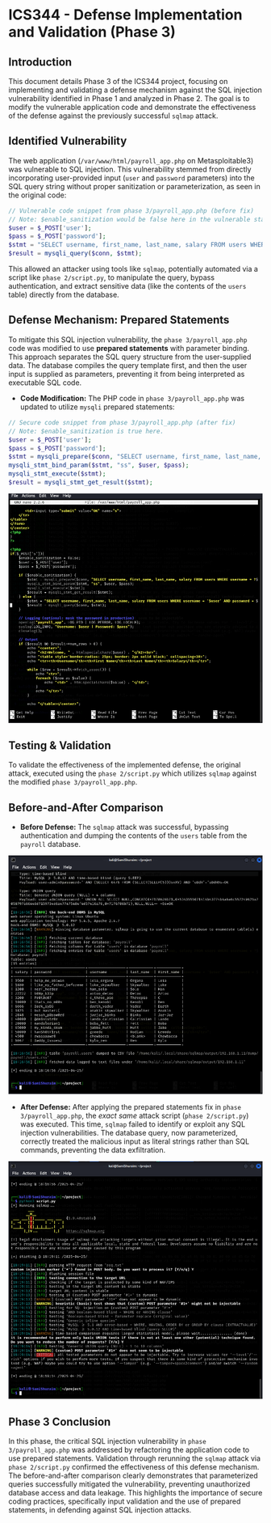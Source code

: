 # ICS344 - Defense Implementation and Validation (Phase 3)

## Introduction
This document details Phase 3 of the ICS344 project, focusing on implementing and validating a defense mechanism against the SQL injection vulnerability identified in Phase 1 and analyzed in Phase 2. The goal is to modify the vulnerable application code and demonstrate the effectiveness of the defense against the previously successful `sqlmap` attack.

## Identified Vulnerability
The web application (`/var/www/html/payroll_app.php` on Metasploitable3) was vulnerable to SQL injection. This vulnerability stemmed from directly incorporating user-provided input (`user` and `password` parameters) into the SQL query string without proper sanitization or parameterization, as seen in the original code:

```php
// Vulnerable code snippet from phase 3/payroll_app.php (before fix)
// Note: $enable_sanitization would be false here in the vulnerable state.
$user = $_POST['user'];
$pass = $_POST['password'];
$stmt = "SELECT username, first_name, last_name, salary FROM users WHERE username = '$user' AND password = '$pass'";
$result = mysqli_query($conn, $stmt);
```

This allowed an attacker using tools like `sqlmap`, potentially automated via a script like `phase 2/script.py`, to manipulate the query, bypass authentication, and extract sensitive data (like the contents of the `users` table) directly from the database.

## Defense Mechanism: Prepared Statements
To mitigate this SQL injection vulnerability, the `phase 3/payroll_app.php` code was modified to use **prepared statements** with parameter binding. This approach separates the SQL query structure from the user-supplied data. The database compiles the query template first, and then the user input is supplied as parameters, preventing it from being interpreted as executable SQL code.

- **Code Modification:** The PHP code in `phase 3/payroll_app.php` was updated to utilize `mysqli` prepared statements:

```php
// Secure code snippet from phase 3/payroll_app.php (after fix)
// Note: $enable_sanitization is true here.
$user = $_POST['user'];
$pass = $_POST['password'];
$stmt = mysqli_prepare($conn, "SELECT username, first_name, last_name, salary FROM users WHERE username = ? AND password = ?");
mysqli_stmt_bind_param($stmt, "ss", $user, $pass);
mysqli_stmt_execute($stmt);
$result = mysqli_stmt_get_result($stmt);
```

![Screenshot showing the modified PHP code using prepared statements](app_modifications.png)

## Testing & Validation
To validate the effectiveness of the implemented defense, the original attack, executed using the `phase 2/script.py` which utilizes `sqlmap` against the modified `phase 3/payroll_app.php`.

## Before-and-After Comparison

- **Before Defense:** The `sqlmap` attack was successful, bypassing authentication and dumping the contents of the `users` table from the `payroll` database.

![Screenshot showing successful sqlmap table dump before the fix](before.png)

- **After Defense:** After applying the prepared statements fix in `phase 3/payroll_app.php`, the *exact same* attack script (`phase 2/script.py`) was executed. This time, `sqlmap` failed to identify or exploit any SQL injection vulnerabilities. The database query, now parameterized, correctly treated the malicious input as literal strings rather than SQL commands, preventing the data exfiltration.

![Screenshot showing sqlmap failing to find injections after the fix](after.png)

## Phase 3 Conclusion
In this phase, the critical SQL injection vulnerability in `phase 3/payroll_app.php` was addressed by refactoring the application code to use prepared statements. Validation through rerunning the `sqlmap` attack via `phase 2/script.py` confirmed the effectiveness of this defense mechanism. The before-and-after comparison clearly demonstrates that parameterized queries successfully mitigated the vulnerability, preventing unauthorized database access and data leakage. This highlights the importance of secure coding practices, specifically input validation and the use of prepared statements, in defending against SQL injection attacks.
